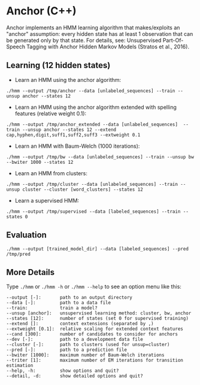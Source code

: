 Anchor (C++)
=============================
Anchor implements an HMM learning algorithm that makes/exploits an "anchor" assumption: every hidden state has at least 1 observation that can be generated only by that state.
For details, see: Unsupervised Part-Of-Speech Tagging with Anchor Hidden Markov Models (Stratos et al., 2016).

Learning (12 hidden states)
-------------------------
* Learn an HMM using the anchor algorithm:

`./hmm --output /tmp/anchor --data [unlabeled_sequences] --train --unsup anchor --states 12`
* Learn an HMM using the anchor algorithm extended with spelling features (relative weight 0.1):

`./hmm --output /tmp/anchor_extended --data [unlabeled_sequences]  --train --unsup anchor --states 12 --extend cap,hyphen,digit,suff1,suff2,suff3 --extweight 0.1`

* Learn an HMM with Baum-Welch (1000 iterations):

`./hmm --output /tmp/bw --data [unlabeled_sequences] --train --unsup bw --bwiter 1000 --states 12`

* Learn an HMM from clusters:

`./hmm --output /tmp/cluster --data [unlabeled_sequences] --train --unsup cluster --cluster [word_clusters] --states 12`

* Learn a supervised HMM:

`./hmm --output /tmp/supervised --data [labeled_sequences] --train --states 0`

Evaluation
----------

`./hmm --output [trained_model_dir] --data [labeled_sequences] --pred /tmp/pred`

More Details
------------
Type `./hmm` or `./hmm -h` or `./hmm --help` to see an option menu like this:

    --output [-]:       path to an output directory
    --data [-]:        	path to a data file
    --train:          	train a model?
    --unsup [anchor]:   unsupervised learning method: cluster, bw, anchor
    --states [12]:      number of states (set 0 for supervised training)
    --extend []:      	context extensions (separated by ,)
    --extweight [0.1]:  relative scaling for extended context features
    --cand [300]:   	number of candidates to consider for anchors
    --dev [-]:        	path to a development data file
    --cluster [-]:   	path to clusters (used for unsup=cluster)
    --pred [-]:        	path to a prediction file
    --bwiter [1000]:    maximum number of Baum-Welch iterations
    --triter [1]:     	maximum number of EM iterations for transition estimation
    --help, -h:         show options and quit?
    --detail, -d:    	show detailed options and quit?